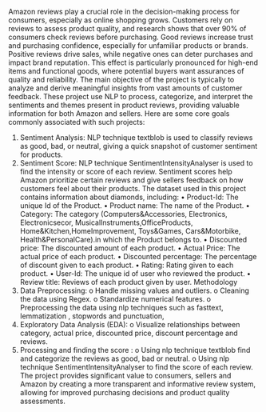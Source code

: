 Amazon reviews play a crucial role in the decision-making process for consumers, especially as online shopping grows. Customers rely on reviews to assess product quality, and research shows that over 90% of consumers check reviews before purchasing. Good reviews increase trust and purchasing confidence, especially for unfamiliar products or brands. Positive reviews drive sales, while negative ones can deter purchases and impact brand reputation. This effect is particularly pronounced for high-end items and functional goods, where potential buyers want assurances of quality and reliability.
The main objective of the project is typically to analyze and derive meaningful insights from vast amounts of customer feedback. These project use NLP to process, categorize, and interpret the sentiments and themes present in product reviews, providing valuable information for both Amazon and sellers. 
Here are some core goals commonly associated with such projects:
1.	Sentiment Analysis: NLP technique textblob is used to classify reviews as good, bad, or neutral, giving a quick snapshot of customer sentiment for products. 
2.	Sentiment Score: NLP technique SentimentIntensityAnalyser is used to find the intensity or score of each review. Sentiment scores help Amazon prioritize certain reviews and give sellers feedback on how customers feel about their products.
The dataset used in this project contains information about diamonds, including:
•	Product-Id: The unique Id of the Product.
•	Product name: The name of the Product.
•	Category: The category (Computers&Accessories, Electronics, Electronicsecor, MusicalInstruments,OfficeProducts, Home&Kitchen,HomeImprovement, Toys&Games, Cars&Motorbike, Health&PersonalCare).in which the Product belongs to.
•	Discounted price: The discounted amount of each product.
•	Actual Price: The actual price of each product.
•	Discounted percentage: The percentage of discount given to each product.
•	Rating: Rating given to each product.
•	User-Id: The unique id of user who reviewed the product.
•	Review title: Reviews of each product given by user.
Methodology
1.	Data Preprocessing:
o	Handle missing values and outliers.
o	Cleaning the data using Regex.
o	Standardize numerical features.
o	Preprocessing the data using nlp techniques such as fasttext, lemmatization , stopwords and punctuation,
2.	Exploratory Data Analysis (EDA):
o	Visualize relationships between category, actual price, discounted price, discount percentage and reviews.
3.	Processing and finding the score :
o	Using nlp technique textblob find and categorize the reviews as good, bad or neutral.
o	Using nlp technique SentimentIntensityAnalyser to find the score of each review.
The project provides significant value to consumers, sellers and Amazon by creating a more transparent and informative review system, allowing for improved purchasing decisions and product quality assessments.

